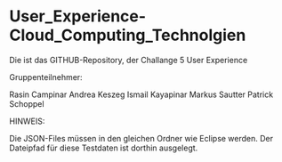 # User_Experience-Cloud_Computing_Technolgien

Die ist das GITHUB-Repository, der Challange 5 User Experience

Gruppenteilnehmer:

Rasin Campinar
Andrea Keszeg
Ismail Kayapinar
Markus Sautter
Patrick Schoppel


HINWEIS:

Die JSON-Files müssen in den gleichen Ordner wie Eclipse werden. Der Dateipfad für diese Testdaten ist dorthin ausgelegt.
